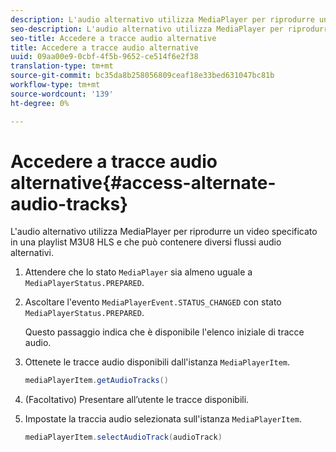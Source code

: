 ```yaml
---
description: L'audio alternativo utilizza MediaPlayer per riprodurre un video specificato in una playlist M3U8 HLS e che può contenere diversi flussi audio alternativi.
seo-description: L'audio alternativo utilizza MediaPlayer per riprodurre un video specificato in una playlist M3U8 HLS e che può contenere diversi flussi audio alternativi.
seo-title: Accedere a tracce audio alternative
title: Accedere a tracce audio alternative
uuid: 09aa00e9-0cbf-4f5b-9652-ce514f6e2f38
translation-type: tm+mt
source-git-commit: bc35da8b258056809ceaf18e33bed631047bc81b
workflow-type: tm+mt
source-wordcount: '139'
ht-degree: 0%

---
```



# Accedere a tracce audio alternative{#access-alternate-audio-tracks}

L&#39;audio alternativo utilizza MediaPlayer per riprodurre un video specificato in una playlist M3U8 HLS e che può contenere diversi flussi audio alternativi.

1. Attendere che lo stato `MediaPlayer` sia almeno uguale a `MediaPlayerStatus.PREPARED`.
1. Ascoltare l&#39;evento `MediaPlayerEvent.STATUS_CHANGED` con stato `MediaPlayerStatus.PREPARED`.

   Questo passaggio indica che è disponibile l&#39;elenco iniziale di tracce audio.

1. Ottenete le tracce audio disponibili dall&#39;istanza `MediaPlayerItem`.

   ```java
   mediaPlayerItem.getAudioTracks()
   ```

1. (Facoltativo) Presentare all’utente le tracce disponibili.
1. Impostate la traccia audio selezionata sull&#39;istanza `MediaPlayerItem`.

   ```java
   mediaPlayerItem.selectAudioTrack(audioTrack)
   ```
